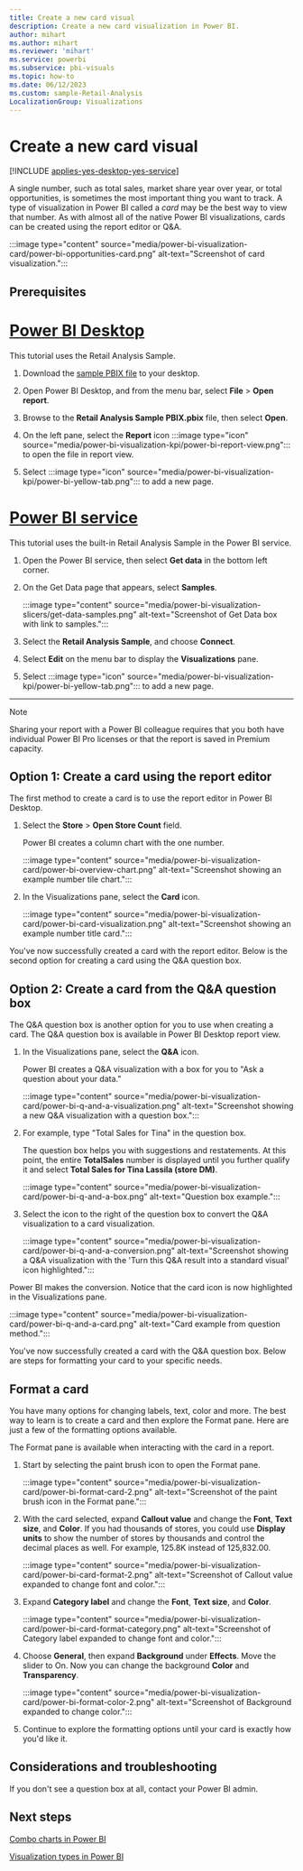 ```yaml
---
title: Create a new card visual
description: Create a new card visualization in Power BI.
author: mihart
ms.author: mihart
ms.reviewer: 'mihart'
ms.service: powerbi
ms.subservice: pbi-visuals
ms.topic: how-to
ms.date: 06/12/2023
ms.custom: sample-Retail-Analysis
LocalizationGroup: Visualizations
---
```


# Create a new card visual

[!INCLUDE [applies-yes-desktop-yes-service](../includes/applies-yes-desktop-yes-service.md)]

A single number, such as total sales, market share year over year, or total opportunities, is sometimes the most important thing you want to track. A type of visualization in Power BI called a *card* may be the best way to view that number. As with almost all of the native Power BI visualizations, cards can be created using the report editor or Q&A.

:::image type="content" source="media/power-bi-visualization-card/power-bi-opportunities-card.png" alt-text="Screenshot of card visualization.":::

## Prerequisites

# [Power BI Desktop](#tab/powerbi-desktop)

This tutorial uses the Retail Analysis Sample.

1. Download the [sample PBIX file](https://download.microsoft.com/download/9/6/D/96DDC2FF-2568-491D-AAFA-AFDD6F763AE3/Retail%20Analysis%20Sample%20PBIX.pbix) to your desktop.

2. Open Power BI Desktop, and from the menu bar, select **File** > **Open report**.

3. Browse to the **Retail Analysis Sample PBIX.pbix** file, then select **Open**.

4. On the left pane, select the **Report** icon :::image type="icon" source="media/power-bi-visualization-kpi/power-bi-report-view.png"::: to open the file in report view.

5. Select :::image type="icon" source="media/power-bi-visualization-kpi/power-bi-yellow-tab.png"::: to add a new page.

# [Power BI service](#tab/powerbi-service)

This tutorial uses the built-in Retail Analysis Sample in the Power BI service.

1. Open the Power BI service, then select **Get data** in the bottom left corner.

2. On the Get Data page that appears, select **Samples**.

   :::image type="content" source="media/power-bi-visualization-slicers/get-data-samples.png" alt-text="Screenshot of Get Data box with link to samples.":::

3. Select the **Retail Analysis Sample**, and choose **Connect**.

4. Select **Edit** on the menu bar to display the **Visualizations** pane.

5. Select :::image type="icon" source="media/power-bi-visualization-kpi/power-bi-yellow-tab.png"::: to add a new page.

---

> [!NOTE]
> Sharing your report with a Power BI colleague requires that you both have individual Power BI Pro licenses or that the report is saved in Premium capacity.

## Option 1: Create a card using the report editor

The first method to create a card is to use the report editor in Power BI Desktop.

1. Select the **Store** \> **Open Store Count** field.

    Power BI creates a column chart with the one number.

   :::image type="content" source="media/power-bi-visualization-card/power-bi-overview-chart.png" alt-text="Screenshot showing an example number tile chart.":::

1. In the Visualizations pane, select the **Card** icon.

   :::image type="content" source="media/power-bi-visualization-card/power-bi-card-visualization.png" alt-text="Screenshot showing an example number title card.":::

You've now successfully created a card with the report editor. Below is the second option for creating a card using the Q&A question box.

## Option 2: Create a card from the Q&A question box

The Q&A question box is another option for you to use when creating a card. The Q&A question box is available in Power BI Desktop report view.

1. In the Visualizations pane, select the **Q&A** icon.

   Power BI creates a Q&A visualization with a box for you to "Ask a question about your data."

   :::image type="content" source="media/power-bi-visualization-card/power-bi-q-and-a-visualization.png" alt-text="Screenshot showing a new Q&A visualization with a question box.":::

1. For example, type "Total Sales for Tina" in the question box.

   The question box helps you with suggestions and restatements. At this point, the entire **TotalSales** number is displayed until you further qualify it and select **Total Sales for Tina Lassila (store DM)**.

   :::image type="content" source="media/power-bi-visualization-card/power-bi-q-and-a-box.png" alt-text="Question box example.":::

1. Select the icon to the right of the question box to convert the Q&A visualization to a card visualization.

   :::image type="content" source="media/power-bi-visualization-card/power-bi-q-and-a-conversion.png" alt-text="Screenshot showing a Q&A visualization with the 'Turn this Q&A result into a standard visual' icon highlighted.":::

Power BI makes the conversion. Notice that the card icon is now highlighted in the Visualizations pane.

:::image type="content" source="media/power-bi-visualization-card/power-bi-q-and-a-card.png" alt-text="Card example from question method.":::

You've now successfully created a card with the Q&A question box. Below are steps for formatting your card to your specific needs.

## Format a card

You have many options for changing labels, text, color and more. The best way to learn is to create a card and then explore the Format pane. Here are just a few of the formatting options available. 

The Format pane is available when interacting with the card in a report.

1. Start by selecting the paint brush icon to open the Format pane.

   :::image type="content" source="media/power-bi-visualization-card/power-bi-format-card-2.png" alt-text="Screenshot of the paint brush icon in the Format pane.":::

1. With the card selected, expand **Callout value** and change the **Font**, **Text size**, and **Color**. If you had thousands of stores, you could use **Display units** to show the number of stores by thousands and control the decimal places as well. For example, 125.8K instead of 125,832.00.

   :::image type="content" source="media/power-bi-visualization-card/power-bi-card-format-2.png" alt-text="Screenshot of Callout value expanded to change font and color.":::

1. Expand **Category label** and change the **Font**, **Text size**, and **Color**.

   :::image type="content" source="media/power-bi-visualization-card/power-bi-card-format-category.png" alt-text="Screenshot of Category label expanded to change font and color.":::

1. Choose **General**, then expand **Background** under **Effects**. Move the slider to On. Now you can change the background **Color** and **Transparency**.

   :::image type="content" source="media/power-bi-visualization-card/power-bi-format-color-2.png" alt-text="Screenshot of Background expanded to change color.":::

1. Continue to explore the formatting options until your card is exactly how you'd like it.

## Considerations and troubleshooting

If you don't see a question box at all, contact your Power BI admin.

## Next steps
[Combo charts in Power BI](power-bi-visualization-combo-chart.md)

[Visualization types in Power BI](power-bi-visualization-types-for-reports-and-q-and-a.md)
